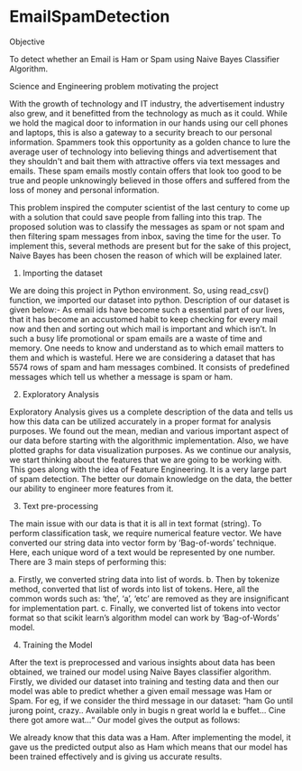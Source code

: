 # EmailSpamDetection

Objective

To detect whether an Email is Ham or Spam using Naive Bayes Classifier Algorithm.

Science and Engineering problem motivating the project

With the growth of technology and IT industry, the advertisement industry also grew, and it benefitted from the technology as much as it could. While we hold the magical door to information in our hands using our cell phones and laptops, this is also a gateway to a security breach to our personal information. Spammers took this opportunity as a golden chance to lure the average user of technology into believing things and advertisement that they shouldn't and bait them with attractive offers via text messages and emails. These spam emails mostly contain offers that look too good to be true and people unknowingly believed in those offers and suffered from the loss of money and personal information.
        	
This problem inspired the computer scientist of the last century to come up with a solution that could save people from falling into this trap. The proposed solution was to classify the messages as spam or not spam and then filtering spam messages from inbox, saving the time for the user. To implement this, several methods are present but for the sake of this project, Naive Bayes has been chosen the reason of which will be explained later.

1.  Importing the dataset

We are doing this project in Python environment. So, using read_csv() function, we imported our dataset into python. Description of our dataset is given below:- 
As email ids have become such a essential part of our lives, that it has become an accustomed  habit to keep checking for every mail now and then and sorting out which mail is important and which isn’t. In such a busy life promotional or spam emails are a waste of time and  memory. One needs to know and understand as to which email matters to them and which is wasteful.
Here we are considering a dataset that has 5574 rows of spam and ham messages combined. It consists of predefined messages which tell us whether a message is spam or ham. 

2. Exploratory Analysis

Exploratory Analysis gives us a complete description of the data and tells us how this data can be utilized accurately in a proper format for analysis purposes. We found out the mean, median and various important aspect of our data before starting with the algorithmic implementation. Also, we have plotted graphs for data visualization purposes. As we continue our analysis, we start thinking about the features that we are going to be working with. This goes along with the idea of Feature Engineering. It is a very large part of spam detection. The better our domain knowledge on the data, the better our ability to engineer more features from it.	

3. Text pre-processing

The main issue with our data is that it is all in text format (string). To perform classification task, we require numerical feature vector. We have converted our string data into vector form by ‘Bag-of-words’ technique. Here, each unique word of a text would be represented by one number. There are 3 main steps of performing this:

a.	Firstly, we converted string data into list of words.
b.	Then by tokenize method, converted that list of words into list of tokens. Here, all the common words such as: ‘the’, ‘a’, ‘etc’ are removed as they are insignificant for implementation part.
c.	Finally, we converted list of tokens into vector format so that scikit learn’s algorithm model can work by ‘Bag-of-Words’ model.

4. Training the Model 

After the text is preprocessed and various insights about data has been obtained, we trained our model using Naive Bayes classifier algorithm. Firstly, we divided our dataset into training and testing data and then our model was able to predict whether a given email message was Ham or Spam. For eg, if we consider the third message in our dataset:
 “ham	Go until jurong point, crazy.. Available only in bugis n great world la e buffet... Cine there got amore wat...“ Our model gives the output as follows:

 
 
We already know that this data was a Ham. After implementing the model, it gave us the predicted output also as Ham which means that our model has been trained effectively and is giving us accurate results. 
